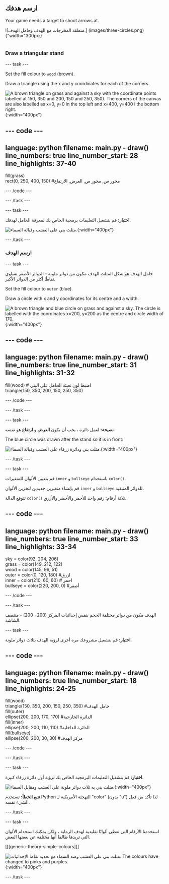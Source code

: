 ## ارسم هدفك

<div style="display: flex; flex-wrap: wrap">
<div style="flex-basis: 200px; flex-grow: 1; margin-right: 15px;">
Your game needs a target to shoot arrows at.
</div>
<div>

![منطقة المخرجات مع الهدف وحامل الهدف.] 
(images/three-circles.png) {"width="300px:}

</div>
</div>

### Draw a triangular stand

--- task ---

Set the fill colour to `wood` (brown).

Draw a triangle using the x and y coordinates for each of the corners.

![A brown triangle on grass and against a sky with the coordinate points labelled at 150, 350 and 200, 150 and 250, 350). The corners of the canvas are also labelled as x=0, y=0 in the top left and x=400, y=400 i the bottom right.](images/stand_coords.png){:width="400px"}

--- code ---
---
language: python filename: main.py - draw() line_numbers: true line_number_start: 28
line_highlights: 37-40
---
  fill(grass)   
rect(0, 250, 400, 150) #محور س, محور ص, العرض, الارتفاع

--- /code ---

--- /task ---

--- task ---

**اختبار:** قم بتشغيل التعليمات برمجية الخاص بك لمعرفة الحامل لهدفك.

![مثلث بني على العشب وقبالة السماء.](images/target-stand.png){:width="400px"}

--- /task ---

### ارسم الهدف

--- task ---

حامل الهدف هو شكل المثلث الهدف مكون من دوائر ملونة - الدوائر الأصغر تساوي نقاطًا أكثر من الدوائر الأكبر.

Set the fill colour to `outer` (blue).

Draw a circle with x and y coordinates for its centre and a width.

![A brown triangle and blue circle on grass and against a sky. The circle is labelled with the coordinates x=200, y=200 as the centre and circle width of 170.](images/circle-coords.png){:width="400px"}

--- code ---
---
language: python filename: main.py - draw() line_numbers: true line_number_start: 31
line_highlights: 31-32
---

  fill(wood) # اضبط لون تعبئة الحامل على البني     
triangle(150, 350, 200, 150, 250, 350)

--- /code ---

--- /task ---

--- task ---

**نصيحة:** لعمل دائرة ، يجب أن يكون **العرض** و **ارتفاع** هو نفسه.

The blue circle was drawn after the stand so it is in front:

![مثلث بني ودائرة زرقاء على العشب وقبالة السماء.](images/blue-circle.png){:width="400px"}

--- /task ---

--- task ---

قم بتعيين الألوان للمتغيرات `inner` و `bullseye` باستخدام `color()`.

قم بإنشاء متغيرين جديدين لتخزين الألوان `inner` و `bullseye` للدوائر المتبقية.

تتوقع الدالة `color()` ثلاثة أرقام: رقم واحد للأحمر والأخضر والأزرق.

--- code ---
---
language: python filename: main.py - draw() line_numbers: true line_number_start: 33
line_highlights: 33-34
---
sky = color(92, 204, 206)   
grass = color(149, 212, 122)   
wood = color(145, 96, 51)   
outer = color(0, 120, 180) #ازرق     
inner = color(210, 60, 60) # احمر     
bullseye = color(220, 200, 0) #أصفر

--- /code ---

--- /task ---

الهدف مكون من دوائر مختلفة الحجم بنفس إحداثيات المركز (200 ، 200) - منتصف الشاشة.

--- task ---

**اختبار:** قم بتشغيل مشروعك مرة أخرى لرؤية الهدف بثلاث دوائر ملونة.

--- code ---
---
language: python filename: main.py - draw() line_numbers: true line_number_start: 18
line_highlights: 24-25
---
  fill(wood)    
triangle(150, 350, 200, 150, 250, 350) #حامل الهدف    
fill(outer)   
ellipse(200, 200, 170, 170) #الدائرة الخارجية   
fill(inner)   
ellipse(200, 200, 110, 110) #الدائرة الداخلية    
fill(bullseye)   
ellipse(200, 200, 30, 30) #مركز الهدف

--- /code ---

--- /task ---

--- task ---

**اختبار:** قم بتشغيل التعليمات البرمجية الخاص بك لرؤية أول دائرة زرقاء كبيرة.

![مثلث بني به ثلاث دوائر ملونة على العشب ومقابل السماء.](images/three-circles.png){:width="400px"}

**تتبع الخطأ:** تستخدم Python التهجئة الأمريكية لـ "color" (بدون "u") لذا تأكد من فعل الشيء نفسه.

--- /task ---

--- task ---

استخدمنا الأرقام التي تعطي ألوانًا تقليدية لهدف الرماية ، ولكن يمكنك استخدام الألوان التي تريدها طالما أنها مختلفة عن بعضها البعض.

[[[generic-theory-simple-colours]]]

![مثلث بني على العشب وضد السماء مع تحديد نقاط الإحداثيات. The colours have changed to pinks and purples.](images/alternative-colours.png){:width="400px"}


--- /task ---



